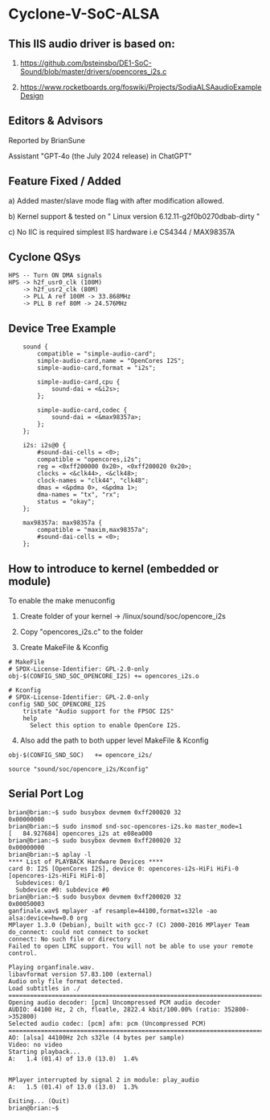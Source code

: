 # Cyclone-V-SoC-ALSA

## This IIS audio driver is based on:

1) https://github.com/bsteinsbo/DE1-SoC-Sound/blob/master/drivers/opencores_i2s.c

2) https://www.rocketboards.org/foswiki/Projects/SodiaALSAaudioExampleDesign

## Editors & Advisors

Reported by BrianSune

Assistant "GPT‑4o (the July 2024 release) in ChatGPT"

## Feature Fixed / Added

a) Added master/slave mode flag with after modification allowed.

b) Kernel support & tested on " Linux version 6.12.11-g2f0b0270dbab-dirty "

c) No IIC is required simplest IIS hardware i.e CS4344 / MAX98357A

## Cyclone QSys

```
HPS -- Turn ON DMA signals
HPS -> h2f_usr0_clk (100M)
    -> h2f_usr2_clk (80M)
    -> PLL A ref 100M -> 33.868MHz
    -> PLL B ref 80M -> 24.576MHz
```

## Device Tree Example

```
    sound {
        compatible = "simple-audio-card";
        simple-audio-card,name = "OpenCores I2S";
        simple-audio-card,format = "i2s";

        simple-audio-card,cpu {
            sound-dai = <&i2s>;
        };

        simple-audio-card,codec {
            sound-dai = <&max98357a>;
        };
    };

    i2s: i2s@0 {
        #sound-dai-cells = <0>;
        compatible = "opencores,i2s";
        reg = <0xff200000 0x20>, <0xff200020 0x20>;
        clocks = <&clk44>, <&clk48>;
        clock-names = "clk44", "clk48";
        dmas = <&pdma 0>, <&pdma 1>;
        dma-names = "tx", "rx";
        status = "okay";
    };

    max98357a: max98357a {
        compatible = "maxim,max98357a";
        #sound-dai-cells = <0>;
    };
```

## How to introduce to kernel (embedded or module)

To enable the make menuconfig

1) Create folder of your kernel -> /linux/sound/soc/opencore_i2s

2) Copy "opencores_i2s.c" to the folder

3) Create MakeFile & Kconfig

```
# MakeFile
# SPDX-License-Identifier: GPL-2.0-only
obj-$(CONFIG_SND_SOC_OPENCORE_I2S) += opencores_i2s.o

# Kconfig
# SPDX-License-Identifier: GPL-2.0-only
config SND_SOC_OPENCORE_I2S
	tristate "Audio support for the FPSOC I2S"
	help
	  Select this option to enable OpenCore I2S.
```

4) Also add the path to both upper level MakeFile & Kconfig

```
obj-$(CONFIG_SND_SOC)	+= opencore_i2s/

source "sound/soc/opencore_i2s/Kconfig"
```

## Serial Port Log

```
brian@brian:~$ sudo busybox devmem 0xff200020 32
0x00000000
brian@brian:~$ sudo insmod snd-soc-opencores-i2s.ko master_mode=1
[   84.927684] opencores_i2s at e08ea000
brian@brian:~$ sudo busybox devmem 0xff200020 32
0x00000000
brian@brian:~$ aplay -l
**** List of PLAYBACK Hardware Devices ****
card 0: I2S [OpenCores I2S], device 0: opencores-i2s-HiFi HiFi-0 [opencores-i2s-HiFi HiFi-0]
  Subdevices: 0/1
  Subdevice #0: subdevice #0
brian@brian:~$ sudo busybox devmem 0xff200020 32
0x00050003
ganfinale.wav$ mplayer -af resample=44100,format=s32le -ao alsa:device=hw=0.0 org
MPlayer 1.3.0 (Debian), built with gcc-7 (C) 2000-2016 MPlayer Team
do_connect: could not connect to socket
connect: No such file or directory
Failed to open LIRC support. You will not be able to use your remote control.

Playing organfinale.wav.
libavformat version 57.83.100 (external)
Audio only file format detected.
Load subtitles in ./
==========================================================================
Opening audio decoder: [pcm] Uncompressed PCM audio decoder
AUDIO: 44100 Hz, 2 ch, floatle, 2822.4 kbit/100.00% (ratio: 352800->352800)
Selected audio codec: [pcm] afm: pcm (Uncompressed PCM)
==========================================================================
AO: [alsa] 44100Hz 2ch s32le (4 bytes per sample)
Video: no video
Starting playback...
A:   1.4 (01.4) of 13.0 (13.0)  1.4%


MPlayer interrupted by signal 2 in module: play_audio
A:   1.5 (01.4) of 13.0 (13.0)  1.3%

Exiting... (Quit)
brian@brian:~$
```

